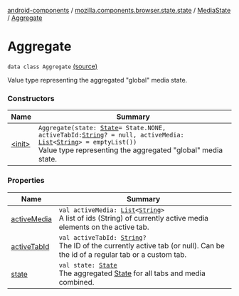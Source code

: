 [android-components](../../../index.md) / [mozilla.components.browser.state.state](../../index.md) / [MediaState](../index.md) / [Aggregate](./index.md)

# Aggregate

`data class Aggregate` [(source)](https://github.com/mozilla-mobile/android-components/blob/master/components/browser/state/src/main/java/mozilla/components/browser/state/state/MediaState.kt#L60)

Value type representing the aggregated "global" media state.

### Constructors

| Name | Summary |
|---|---|
| [&lt;init&gt;](-init-.md) | `Aggregate(state: `[`State`](../-state/index.md)` = State.NONE, activeTabId: `[`String`](https://kotlinlang.org/api/latest/jvm/stdlib/kotlin/-string/index.html)`? = null, activeMedia: `[`List`](https://kotlinlang.org/api/latest/jvm/stdlib/kotlin.collections/-list/index.html)`<`[`String`](https://kotlinlang.org/api/latest/jvm/stdlib/kotlin/-string/index.html)`> = emptyList())`<br>Value type representing the aggregated "global" media state. |

### Properties

| Name | Summary |
|---|---|
| [activeMedia](active-media.md) | `val activeMedia: `[`List`](https://kotlinlang.org/api/latest/jvm/stdlib/kotlin.collections/-list/index.html)`<`[`String`](https://kotlinlang.org/api/latest/jvm/stdlib/kotlin/-string/index.html)`>`<br>A list of ids (String) of currently active media elements on the active tab. |
| [activeTabId](active-tab-id.md) | `val activeTabId: `[`String`](https://kotlinlang.org/api/latest/jvm/stdlib/kotlin/-string/index.html)`?`<br>The ID of the currently active tab (or null). Can be the id of a regular tab or a custom tab. |
| [state](state.md) | `val state: `[`State`](../-state/index.md)<br>The aggregated [State](../-state/index.md) for all tabs and media combined. |
